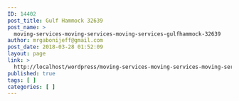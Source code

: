 ```yaml
---
ID: 14402
post_title: Gulf Hammock 32639
post_name: >
  moving-services-moving-services-moving-services-gulfhammock-32639
author: mrgabonijeff@gmail.com
post_date: 2018-03-28 01:52:09
layout: page
link: >
  http://localhost/wordpress/moving-services-moving-services-moving-services-gulfhammock-32639/
published: true
tags: [ ]
categories: [ ]
---
```

